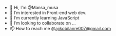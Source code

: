 - 👋 Hi, I’m @Mansa_musa
- 👀 I’m interested in Front-end web dev.
- 🌱 I’m currently learning JavaScript
- 💞️ I’m looking to collaborate on ...
- 📫 How to reach me @ajikobilanre007@gmail.com

<!---
Larryking007/Larryking007 is a ✨ special ✨ repository because its `README.md` (this file) appears on your GitHub profile.
You can click the Preview link to take a look at your changes.
--->

